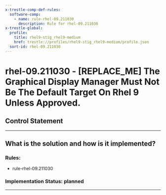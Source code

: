 ```yaml
---
x-trestle-comp-def-rules:
  software-comp:
    - name: rule-rhel-09.211030
      description: Rule for rhel-09.211030
x-trestle-global:
  profile:
    title: rhel9-stig_rhel9-medium
    href: trestle://profiles/rhel9-stig_rhel9-medium/profile.json
  sort-id: rhel-09.211030
---
```


# rhel-09.211030 - \[REPLACE_ME\] The Graphical Display Manager Must Not Be The Default Target On Rhel 9 Unless Approved.

## Control Statement

______________________________________________________________________

## What is the solution and how is it implemented?

<!-- For implementation status enter one of: implemented, partial, planned, alternative, not-applicable -->

<!-- Note that the list of rules under ### Rules: is read-only and changes will not be captured after assembly to JSON -->

<!-- Add control implementation description here for control: rhel-09.211030 -->

### Rules:

  - rule-rhel-09.211030

### Implementation Status: planned

______________________________________________________________________
